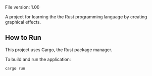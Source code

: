 File version: 1.00

A project for learning the the Rust programming language by creating graphical effects.

## How to Run

This project uses Cargo, the Rust package manager.

To build and run the application:

```bash
cargo run
```